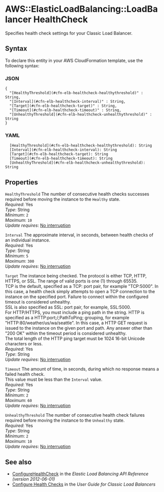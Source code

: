 # AWS::ElasticLoadBalancing::LoadBalancer HealthCheck<a name="aws-properties-ec2-elb-health-check"></a>

Specifies health check settings for your Classic Load Balancer\.

## Syntax<a name="aws-properties-ec2-elb-health-check-syntax"></a>

To declare this entity in your AWS CloudFormation template, use the following syntax:

### JSON<a name="aws-properties-ec2-elb-health-check-syntax.json"></a>

```
{
  "[HealthyThreshold](#cfn-elb-healthcheck-healthythreshold)" : String,
  "[Interval](#cfn-elb-healthcheck-interval)" : String,
  "[Target](#cfn-elb-healthcheck-target)" : String,
  "[Timeout](#cfn-elb-healthcheck-timeout)" : String,
  "[UnhealthyThreshold](#cfn-elb-healthcheck-unhealthythreshold)" : String
}
```

### YAML<a name="aws-properties-ec2-elb-health-check-syntax.yaml"></a>

```
  [HealthyThreshold](#cfn-elb-healthcheck-healthythreshold): String
  [Interval](#cfn-elb-healthcheck-interval): String
  [Target](#cfn-elb-healthcheck-target): String
  [Timeout](#cfn-elb-healthcheck-timeout): String
  [UnhealthyThreshold](#cfn-elb-healthcheck-unhealthythreshold): String
```

## Properties<a name="aws-properties-ec2-elb-health-check-properties"></a>

`HealthyThreshold`  <a name="cfn-elb-healthcheck-healthythreshold"></a>
The number of consecutive health checks successes required before moving the instance to the `Healthy` state\.  
*Required*: Yes  
*Type*: String  
*Minimum*: `2`  
*Maximum*: `10`  
*Update requires*: [No interruption](https://docs.aws.amazon.com/AWSCloudFormation/latest/UserGuide/using-cfn-updating-stacks-update-behaviors.html#update-no-interrupt)

`Interval`  <a name="cfn-elb-healthcheck-interval"></a>
The approximate interval, in seconds, between health checks of an individual instance\.  
*Required*: Yes  
*Type*: String  
*Minimum*: `5`  
*Maximum*: `300`  
*Update requires*: [No interruption](https://docs.aws.amazon.com/AWSCloudFormation/latest/UserGuide/using-cfn-updating-stacks-update-behaviors.html#update-no-interrupt)

`Target`  <a name="cfn-elb-healthcheck-target"></a>
The instance being checked\. The protocol is either TCP, HTTP, HTTPS, or SSL\. The range of valid ports is one \(1\) through 65535\.  
TCP is the default, specified as a TCP: port pair, for example "TCP:5000"\. In this case, a health check simply attempts to open a TCP connection to the instance on the specified port\. Failure to connect within the configured timeout is considered unhealthy\.  
SSL is also specified as SSL: port pair, for example, SSL:5000\.  
For HTTP/HTTPS, you must include a ping path in the string\. HTTP is specified as a HTTP:port;/;PathToPing; grouping, for example "HTTP:80/weather/us/wa/seattle"\. In this case, a HTTP GET request is issued to the instance on the given port and path\. Any answer other than "200 OK" within the timeout period is considered unhealthy\.  
The total length of the HTTP ping target must be 1024 16\-bit Unicode characters or less\.  
*Required*: Yes  
*Type*: String  
*Update requires*: [No interruption](https://docs.aws.amazon.com/AWSCloudFormation/latest/UserGuide/using-cfn-updating-stacks-update-behaviors.html#update-no-interrupt)

`Timeout`  <a name="cfn-elb-healthcheck-timeout"></a>
The amount of time, in seconds, during which no response means a failed health check\.  
This value must be less than the `Interval` value\.  
*Required*: Yes  
*Type*: String  
*Minimum*: `2`  
*Maximum*: `60`  
*Update requires*: [No interruption](https://docs.aws.amazon.com/AWSCloudFormation/latest/UserGuide/using-cfn-updating-stacks-update-behaviors.html#update-no-interrupt)

`UnhealthyThreshold`  <a name="cfn-elb-healthcheck-unhealthythreshold"></a>
The number of consecutive health check failures required before moving the instance to the `Unhealthy` state\.  
*Required*: Yes  
*Type*: String  
*Minimum*: `2`  
*Maximum*: `10`  
*Update requires*: [No interruption](https://docs.aws.amazon.com/AWSCloudFormation/latest/UserGuide/using-cfn-updating-stacks-update-behaviors.html#update-no-interrupt)

## See also<a name="aws-properties-ec2-elb-health-check--seealso"></a>
+  [ConfigureHealthCheck](https://docs.aws.amazon.com/elasticloadbalancing/2012-06-01/APIReference/API_ConfigureHealthCheck.html) in the *Elastic Load Balancing API Reference \(version 2012\-06\-01\)* 
+  [Configure Health Checks](https://docs.aws.amazon.com/elasticloadbalancing/latest/classic/elb-healthchecks.html) in the *User Guide for Classic Load Balancers* 

